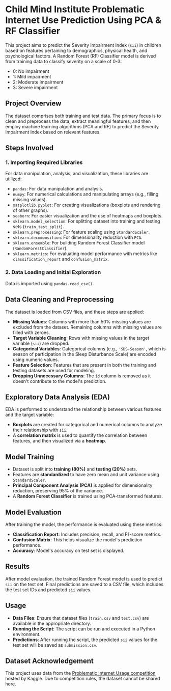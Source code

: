 # Child Mind Institute Problematic Internet Use Prediction Using PCA & RF Classifier

This project aims to predict the Severity Impairment Index (`sii`) in children based on features pertaining to demographics, physical health, and psychological factors. A Random Forest (RF) Classifier model is derived from training data to classify severity on a scale of 0-3: 
- 0: No impairment
- 1: Mild impairment
- 2: Moderate impairment
- 3: Severe impairment

## Project Overview

The dataset comprises both training and test data. The primary focus is to clean and preprocess the data, extract meaningful features, and then employ machine learning algorithms (PCA and RF) to predict the Severity Impairment Index based on relevant features.

## Steps Involved

### 1. **Importing Required Libraries**
For data manipulation, analysis, and visualization, these libraries are utilized:
- `pandas`: For data manipulation and analysis.
- `numpy`: For numerical calculations and manipulating arrays (e.g., filling missing values).
- `matplotlib.pyplot`: For creating visualizations (boxplots and rendering of other graphs).
- `seaborn`: For easier visualization and the use of heatmaps and boxplots.
- `sklearn.model_selection`: For splitting dataset into training and testing sets (`train_test_split`).
- `sklearn.preprocessing`: For feature scaling using `StandardScaler`.
- `sklearn.decomposition`: For dimensionality reduction with `PCA`.
- `sklearn.ensemble`: For building Random Forest Classifier model (`RandomForestClassifier`).
- `sklearn.metrics`: For evaluating model performance with metrics like `classification_report` and `confusion_matrix`.

### 2. **Data Loading and Initial Exploration**
Data is imported using `pandas.read_csv()`.

## **Data Cleaning and Preprocessing**
The dataset is loaded from CSV files, and these steps are applied:
- **Missing Values**: Columns with more than 50% missing values are excluded from the dataset. Remaining columns with missing values are filled with zeroes.
- **Target Variable Cleaning**: Rows with missing values in the target variable (`sii`) are dropped.
- **Categorical Variables**: Categorical columns (e.g., `'SDS-Season'`, which is season of participation in the Sleep Disturbance Scale) are encoded using numeric values.
- **Feature Selection**: Features that are present in both the training and testing datasets are used for modeling.
- **Dropping Unnecessary Columns**: The `id` column is removed as it doesn't contribute to the model's prediction.

## **Exploratory Data Analysis (EDA)**
EDA is performed to understand the relationship between various features and the target variable:
- **Boxplots** are created for categorical and numerical columns to analyze their relationship with `sii`.
- A **correlation matrix** is used to quantify the correlation between features, and then visualized via a **heatmap**.

## **Model Training**
- Dataset is split into **training (80%)** and **testing (20%)** sets.
- Features are **standardized** to have zero mean and unit variance using `StandardScaler`.
- **Principal Component Analysis (PCA)** is applied for dimensionality reduction, preserving 95% of the variance.
- A **Random Forest Classifier** is trained using PCA-transformed features.

## **Model Evaluation**
After training the model, the performance is evaluated using these metrics:
- **Classification Report**: Includes precision, recall, and F1-score metrics.
- **Confusion Matrix**: This helps visualize the model's prediction performance.
- **Accuracy**: Model's accuracy on test set is displayed.

## **Results**
After model evaluation, the trained Random Forest model is used to predict `sii` on the test set. Final predictions are saved to a CSV file, which includes the test set IDs and predicted `sii` values.

## **Usage**
- **Data Files**: Ensure that dataset files (`train.csv` and `test.csv`) are available in the appropriate directory.
- **Running the Script**: The script can be run and executed in a Python environment.
- **Predictions**: After running the script, the predicted `sii` values for the test set will be saved as `submission.csv`.

## Dataset Acknowledgement
This project uses data from the [Problematic Internet Usage competition](https://www.kaggle.com/competitions/child-mind-institute-detecting-problematic-internet-use) hosted by Kaggle. Due to competition rules, the dataset cannot be shared here.
